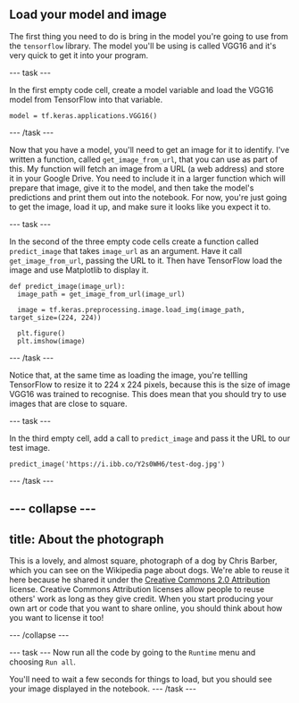 ## Load your model and image
The first thing you need to do is bring in the model you're going to use from the `tensorflow` library. The model you'll be using is called VGG16 and it's very quick to get it into your program.

--- task ---

In the first empty code cell, create a model variable and load the VGG16 model from TensorFlow into that variable.

```python3
model = tf.keras.applications.VGG16()
```

--- /task ---

Now that you have a model, you'll need to get an image for it to identify. I've written a function, called `get_image_from_url`, that you can use as part of this. My function will fetch an image from a URL (a web address) and store it in your Google Drive. You need to include it in a larger function which will prepare that image, give it to the model, and then take the model's predictions and print them out into the notebook. For now, you're just going to get the image, load it up, and make sure it looks like you expect it to.

--- task ---

In the second of the three empty code cells create a function called `predict_image` that takes `image_url` as an argument. Have it call `get_image_from_url`, passing the URL to it. Then have TensorFlow load the image and use Matplotlib to display it. 
```python3
def predict_image(image_url):
  image_path = get_image_from_url(image_url)
  
  image = tf.keras.preprocessing.image.load_img(image_path, target_size=(224, 224))

  plt.figure()
  plt.imshow(image)
```

--- /task ---

Notice that, at the same time as loading the image, you're tellling TensorFlow to resize it to 224 x 224 pixels, because this is the size of image VGG16 was trained to recognise. This does mean that you should try to use images that are close to square.

--- task ---

In the third empty cell, add a call to `predict_image` and pass it the URL to our test image.

```python3
predict_image('https://i.ibb.co/Y2s0WH6/test-dog.jpg')
```

--- /task ---

--- collapse ---
---
title: About the photograph
---

This is a lovely, and almost square, photograph of a dog by Chris Barber, which you can see on the Wikipedia page about dogs. We're able to reuse it here because he shared it under the [Creative Commons 2.0 Attribution](https://creativecommons.org/licenses/by/2.0/) license. Creative Commons Attribution licenses allow people to reuse others' work as long as they give credit. When you start producing your own art or code that you want to share online, you should think about how you want to license it too!

--- /collapse ---

--- task ---
Now run all the code by going to the `Runtime` menu and choosing `Run all`. 

You'll need to wait a few seconds for things to load, but you should see your image displayed in the notebook.
--- /task ---
